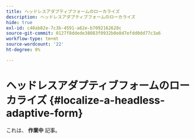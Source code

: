 ```yaml
---
title: ヘッドレスアダプティブフォームのローカライズ
description: ヘッドレスアダプティブフォームのローカライズ
hide: true
exl-id: c40ab82e-7c3b-4591-a62e-b7092162628c
source-git-commit: 0127f8ddede38083f0932b0e8d7efdd0dd77c3a6
workflow-type: tm+mt
source-wordcount: '22'
ht-degree: 0%

---
```


# ヘッドレスアダプティブフォームのローカライズ {#localize-a-headless-adaptive-form}

<span class="preview"> これは、 **作業中** 記事。</span>
